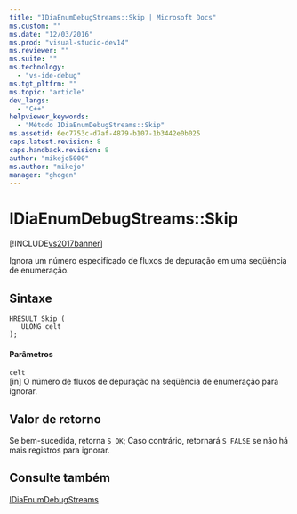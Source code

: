 ```yaml
---
title: "IDiaEnumDebugStreams::Skip | Microsoft Docs"
ms.custom: ""
ms.date: "12/03/2016"
ms.prod: "visual-studio-dev14"
ms.reviewer: ""
ms.suite: ""
ms.technology: 
  - "vs-ide-debug"
ms.tgt_pltfrm: ""
ms.topic: "article"
dev_langs: 
  - "C++"
helpviewer_keywords: 
  - "Método IDiaEnumDebugStreams::Skip"
ms.assetid: 6ec7753c-d7af-4879-b107-1b3442e0b025
caps.latest.revision: 8
caps.handback.revision: 8
author: "mikejo5000"
ms.author: "mikejo"
manager: "ghogen"
---
```

# IDiaEnumDebugStreams::Skip
[!INCLUDE[vs2017banner](../../code-quality/includes/vs2017banner.md)]

Ignora um número especificado de fluxos de depuração em uma seqüência de enumeração.  
  
## Sintaxe  
  
```cpp#  
HRESULT Skip (   
   ULONG celt  
);  
```  
  
#### Parâmetros  
 `celt`  
 \[in\] O número de fluxos de depuração na seqüência de enumeração para ignorar.  
  
## Valor de retorno  
 Se bem\-sucedida, retorna `S_OK`; Caso contrário, retornará `S_FALSE` se não há mais registros para ignorar.  
  
## Consulte também  
 [IDiaEnumDebugStreams](../../debugger/debug-interface-access/idiaenumdebugstreams.md)